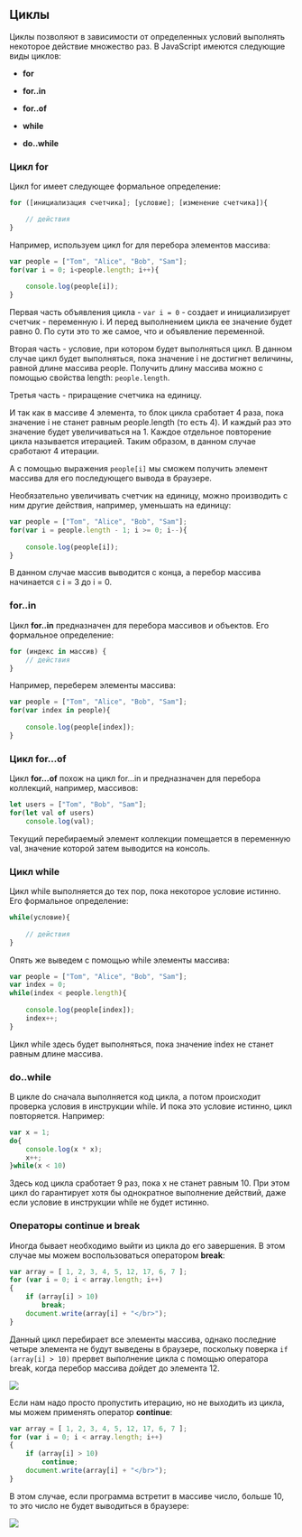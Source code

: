 ## Циклы

Циклы позволяют в зависимости от определенных условий выполнять некоторое действие множество раз. В JavaScript имеются следующие виды циклов:

- **for**

- **for..in**

- **for..of**

- **while**

- **do..while**

### Цикл for

Цикл for имеет следующее формальное определение:

```js
for ([инициализация счетчика]; [условие]; [изменение счетчика]){

    // действия
}
```

Например, используем цикл for для перебора элементов массива:

```js
var people = ["Tom", "Alice", "Bob", "Sam"];
for(var i = 0; i<people.length; i++){
	
	console.log(people[i]);
}
```

Первая часть объявления цикла - `var i = 0` - создает и инициализирует счетчик - переменную i. И перед выполнением цикла ее 
значение будет равно 0. По сути это то же самое, что и объявление переменной.

Вторая часть - условие, при котором будет выполняться цикл. В данном случае цикл будет выполняться, пока значение i не достигнет величины, равной длине массива people. 
Получить длину массива можно с помощью свойства length: `people.length`.

Третья часть - приращение счетчика на единицу.

И так как в массиве 4 элемента, то блок цикла сработает 4 раза, пока значение i не станет равным people.length (то есть 4). 
И каждый раз это значение будет увеличиваться на 1. Каждое отдельное повторение цикла называется итерацией. Таким образом, в данном случае 
сработают 4 итерации.

А с помощью выражения `people[i]` мы сможем получить элемент массива для его последующего вывода в браузере.

Необязательно увеличивать счетчик на единицу, можно производить с ним другие действия, например, уменьшать на единицу:

```js
var people = ["Tom", "Alice", "Bob", "Sam"];
for(var i = people.length - 1; i >= 0; i--){
	
	console.log(people[i]);
}
```

В данном случае массив выводится с конца, а перебор массива начинается с i = 3 до i = 0.

### for..in

Цикл **for..in** предназначен для перебора массивов и объектов. Его формальное определение:

```js
for (индекс in массив) {
	// действия
}
```

Например, переберем элементы массива:

```js
var people = ["Tom", "Alice", "Bob", "Sam"];
for(var index in people){
	
	console.log(people[index]);
}
```

### Цикл for...of

Цикл **for...of** похож на цикл for...in и предназначен для перебора коллекций, например, массивов:

```js
let users = ["Tom", "Bob", "Sam"];
for(let val of users)
	console.log(val);
```

Текущий перебираемый элемент коллекции помещается в переменную val, значение которой затем выводится на консоль.

### Цикл while

Цикл while выполняется до тех пор, пока некоторое условие истинно. Его формальное определение:

```js
while(условие){
	
	// действия
}
```

Опять же выведем с помощью while элементы массива:

```js
var people = ["Tom", "Alice", "Bob", "Sam"];
var index = 0;
while(index < people.length){
	
	console.log(people[index]);
	index++;
}
```

Цикл while здесь будет выполняться, пока значение index не станет равным длине массива.

### do..while

В цикле do сначала выполняется код цикла, а потом происходит проверка условия в инструкции while. И пока это условие истинно, цикл 
повторяется. Например:

```js
var x = 1;
do{
	console.log(x * x);
	x++;
}while(x < 10)
```

Здесь код цикла сработает 9 раз, пока x не станет равным 10. При этом цикл do гарантирует хотя бы однократное выполнение действий, даже если условие в инструкции while не будет истинно.

### Операторы continue и break

Иногда бывает необходимо выйти из цикла до его завершения. В этом случае мы можем воспользоваться оператором **break**:

```js
var array = [ 1, 2, 3, 4, 5, 12, 17, 6, 7 ];
for (var i = 0; i < array.length; i++)
{
    if (array[i] > 10)
        break;
    document.write(array[i] + "</br>");
}
```

Данный цикл перебирает все элементы массива, однако последние четыре элемента не будут выведены в браузере, поскольку поверка `if (array[i] > 10)` 
прервет выполнение цикла с помощью оператора break, когда перебор массива дойдет до элемента 12.

![](https://metanit.com/web/javascript/pics/2.4.png)

Если нам надо просто пропустить итерацию, но не выходить из цикла, мы можем применять оператор **continue**:

```js
var array = [ 1, 2, 3, 4, 5, 12, 17, 6, 7 ];
for (var i = 0; i < array.length; i++)
{
    if (array[i] > 10)
        continue;
    document.write(array[i] + "</br>");
}
```

В этом случае, если программа встретит в массиве число, больше 10, то это число не будет выводиться в браузере:

![](https://metanit.com/web/javascript/pics/2.5.png)

